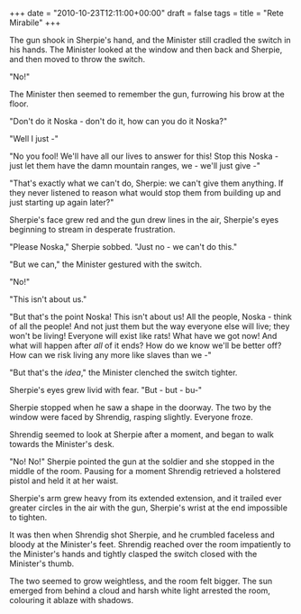 +++
date = "2010-10-23T12:11:00+00:00"
draft = false
tags = 
title = "Rete Mirabile"
+++
<p>The gun shook in Sherpie's hand, and the Minister still cradled the switch in his hands. The Minister looked at the window and then back and Sherpie, and then moved to throw the switch.</p>&#13;
<p>"No!"</p>&#13;
<p>The Minister then seemed to remember the gun, furrowing his brow at the floor.</p>&#13;
<p>"Don't do it Noska - don't do it, how can you do it Noska?"</p>&#13;
<p>"Well I just -"</p>&#13;
<p>"No you fool! We'll have all our lives to answer for this! Stop this Noska - just let them have the damn mountain ranges, we - we'll just give -"</p>&#13;
<p>"That's exactly what we can't do, Sherpie: we can't give them anything. If they never listened to reason what would stop them from building up and just starting up again later?"</p>&#13;
<p>Sherpie's face grew red and the gun drew lines in the air, Sherpie's eyes beginning to stream in desperate frustration.</p>&#13;
<p>"Please Noska," Sherpie sobbed. "Just no - we can't do this."</p>&#13;
<p>"But we can," the Minister gestured with the switch.</p>&#13;
<p>"No!"</p>&#13;
<p>"This isn't about us."</p>&#13;
<p>"But that's the point Noska! This isn't about us! All the people, Noska - think of all the people! And not just them but the way everyone else will live; they won't be living! Everyone will exist like rats! What have we got now! And what will happen after <em>all</em> of it ends? How do we know we'll be better off? How can we risk living any more like slaves than we -"</p>&#13;
<p>"But that's the <em>idea</em>," the Minister clenched the switch tighter.</p>&#13;
<p>Sherpie's eyes grew livid with fear. "But - but - bu-"</p>&#13;
<p>Sherpie stopped when he saw a shape in the doorway. The two by the window were faced by Shrendig, rasping slightly. Everyone froze.</p>&#13;
<p>Shrendig seemed to look at Sherpie after a moment, and began to walk towards the Minister's desk.</p>&#13;
<p>"No! No!" Sherpie pointed the gun at the soldier and she stopped in the middle of the room. Pausing for a moment Shrendig retrieved a holstered pistol and held it at her waist.</p>&#13;
<p>Sherpie's arm grew heavy from its extended extension, and it trailed ever greater circles in the air with the gun, Sherpie's wrist at the end impossible to tighten.</p>&#13;
<p>It was then when Shrendig shot Sherpie, and he crumbled faceless and bloody at the Minister's feet. Shrendig reached over the room impatiently to the Minister's hands and tightly clasped the switch closed with the Minister's thumb.</p>&#13;
<p>The two seemed to grow weightless, and the room felt bigger. The sun emerged from behind a cloud and harsh white light arrested the room, colouring it ablaze with shadows.</p> 